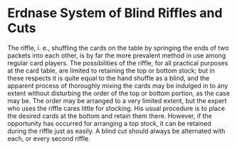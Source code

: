 # Erdnase System of Blind Riffles and Cuts

The riffle, i. e., shuffling the cards on the table by springing the ends of two packets into each other, is by far the more prevalent method in use among regular card players. The possibilities of the riffle, for all practical purposes at the card table, are limited to retaining the top or bottom stock; but in these respects it is quite equal to the hand shuffle as a blind, and the apparent process of thoroughly mixing the cards may be indulged in to any extent without disturbing the order of the top or bottom portion, as the case may be. The order may be arranged to a very limited extent, but the expert who uses the riffle cares little for stocking. His usual procedure is to place the desired cards at the bottom and retain them there. However, if the opportunity has occurred for arranging a top stock, it can be retained during the riffle just as easily. A blind cut should always be alternated with each, or every second riffle.



